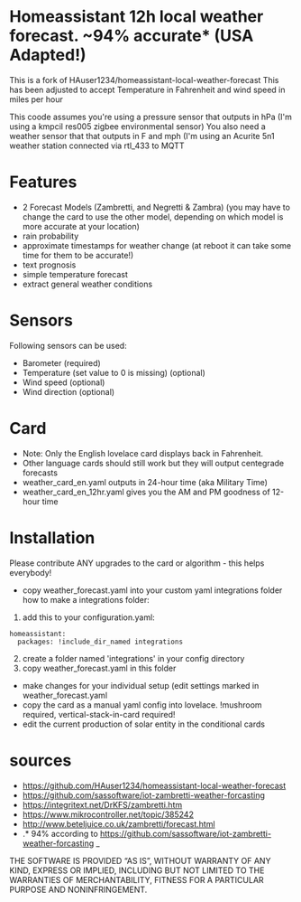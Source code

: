 # Homeassistant 12h local weather forecast. ~94% accurate*  (USA Adapted!)
This is a fork of HAuser1234/homeassistant-local-weather-forecast
This has been adjusted to accept Temperature in Fahrenheit and wind speed in miles per hour

This coode assumes you're using a pressure sensor that outputs in hPa (I'm using a kmpcil res005 zigbee environmental sensor)
You also need a weather sensor that that outputs in F and mph (I'm using an Acurite 5n1 weather station connected via rtl_433 to MQTT

# Features
* 2 Forecast Models (Zambretti, and Negretti & Zambra)
  (you may have to change the card to use the other model, depending on which model is more accurate at your location)
* rain probability
* approximate timestamps for weather change (at reboot it can take some time for them to be accurate!)
* text prognosis
* simple temperature forecast
* extract general weather conditions

# Sensors
Following sensors can be used:
* Barometer (required)
* Temperature (set value to 0 is missing) (optional)
* Wind speed (optional)
* Wind direction (optional)

# Card
* Note: Only the English lovelace card displays back in Fahrenheit. 
* Other language cards should still work but they will output centegrade forecasts
* weather_card_en.yaml outputs in 24-hour time (aka Military Time)
* weather_card_en_12hr.yaml gives you the AM and PM goodness of 12-hour time

# Installation
Please contribute ANY upgrades to the card or algorithm - this helps everybody!
* copy weather_forecast.yaml into your custom yaml integrations folder
how to make a integrations folder:
1. add this to your configuration.yaml:

```
homeassistant:
  packages: !include_dir_named integrations
```
  
2. create a folder named 'integrations' in your config directory
3. copy weather_forecast.yaml in this folder

* make changes for your individual setup (edit settings marked in weather_forecast.yaml
* copy the card as a manual yaml config into lovelace. !mushroom required, vertical-stack-in-card required!
* edit the current production of solar entity in the conditional cards


# sources
* https://github.com/HAuser1234/homeassistant-local-weather-forecast
* https://github.com/sassoftware/iot-zambretti-weather-forcasting
* https://integritext.net/DrKFS/zambretti.htm
* https://www.mikrocontroller.net/topic/385242
* http://www.beteljuice.co.uk/zambretti/forecast.html
* .* 94% according to https://github.com/sassoftware/iot-zambretti-weather-forcasting
_

THE SOFTWARE IS PROVIDED “AS IS”, WITHOUT WARRANTY OF ANY KIND, EXPRESS OR IMPLIED, INCLUDING BUT NOT LIMITED TO THE WARRANTIES OF MERCHANTABILITY, FITNESS FOR A PARTICULAR PURPOSE AND NONINFRINGEMENT.


